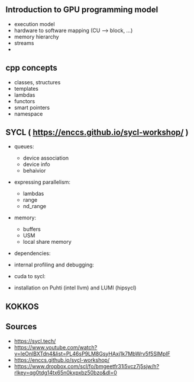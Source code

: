 

## Introduction to GPU programming model
- execution model
- hardware to software mapping (CU --> block, ...)
- memory hierarchy
- streams
- 
## cpp concepts
- classes, structures
- templates
- lambdas
- functors
- smart pointers
- namespace
## SYCL ( https://enccs.github.io/sycl-workshop/ )
- queues:
    - device association
    - device info
    - behaivior
- expressing parallelism:
    - lambdas
    - range
    - nd_range
- memory:
    - buffers
    - USM
    - local share memory
- dependencies:
  
- internal profiling and debugging:
    
- cuda to sycl:
- installation on Puhti (intel llvm) and LUMI (hipsycl)
## KOKKOS

## Sources
- https://sycl.tech/
- https://www.youtube.com/watch?v=IeOnlBXTdn4&list=PL46sP9LM8GsyHAxj1k7MbWrv5f5SlMpIF
- https://enccs.github.io/sycl-workshop/
- https://www.dropbox.com/scl/fo/bmgeetfr31i5vcz7j5sjw/h?rlkey=qg0tdg14tx65n0kxpxbz50bzo&dl=0
